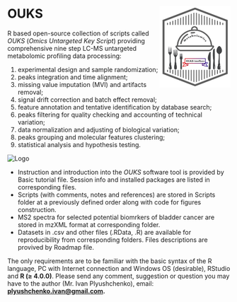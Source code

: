 # OUKS <img src="graphical abstract.jpg" align="right" height="184" width="160"/> 
R based open-source collection of scripts called *OUKS* (*Omics Untargeted Key Script*) providing comprehensive nine step LC-MS untargeted metabolomic profiling data processing: 
1) experimental design and sample randomization; 
2) peaks integration and time alignment; 
3) missing value imputation (MVI) and artifacts removal; 
4) signal drift correction and batch effect removal;
5) feature annotation and tentative identification by database search; 
6) peaks filtering for quality checking and accounting of technical variation; 
7) data normalization and adjusting of biological variation; 
8) peaks grouping and molecular features clustering; 
9) statistical analysis and hypothesis testing.

![Logo](https://user-images.githubusercontent.com/40541666/116581984-9098a280-a91d-11eb-8411-735eca130c51.jpeg)

- Instruction and introduction into the *OUKS* software tool is provided by Basic tutorial file. Session info and installed packages are listed in corresponding files.
- Scripts (with comments, notes and references) are stored in Scripts folder at a previously defined order along with code for figures construction.
- MS2 spectra for selected potential biomrkers of bladder cancer are stored in mzXML format at corresponding folder.
- Datasets in .csv and other files (.RData, .R) are available for reproducibility from corresponding folders. Files descriptions are provived by Roadmap file.

The only requirements are to be familiar with the basic syntax of the R language, PC with Internet connection and Windows OS (desirable), RStudio and **R (≥ 4.0.0)**.
Please send any comment, suggestion or question you may have to the author (Mr. Ivan Plyushchenko), email: **plyushchenko.ivan@gmail.com.**

